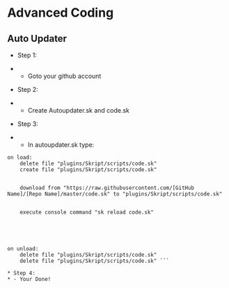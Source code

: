 # Advanced Coding


## Auto Updater
* Step 1:
* - Goto your github account

* Step 2:
* - Create Autoupdater.sk and code.sk

* Step 3:
* - In autoupdater.sk type:

```
on load:
	delete file "plugins/Skript/scripts/code.sk"
	create file "plugins/Skript/scripts/code.sk"

	
	download from "https://raw.githubusercontent.com/[GitHub Name]/[Repo Name]/master/code.sk" to "plugins/Skript/scripts/code.sk"


	execute console command "sk reload code.sk"




		
on unload:
	delete file "plugins/Skript/scripts/code.sk"
	delete file "plugins/Skript/scripts/code.sk" ```
  
* Step 4:
* - Your Done!
